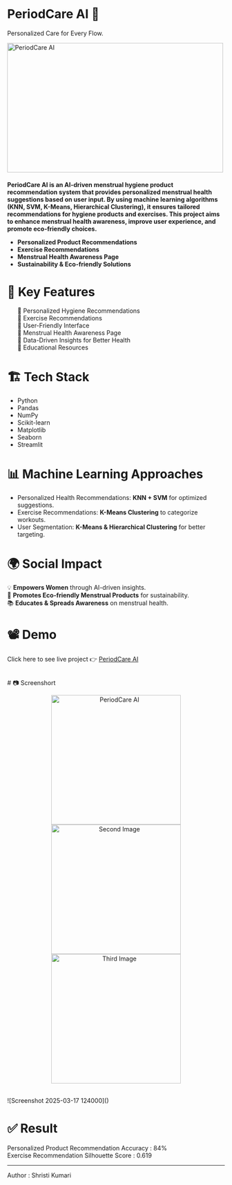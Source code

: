 # PeriodCare AI 🤖
Personalized Care for Every Flow.

<img src="https://github.com/user-attachments/assets/7242f35a-a76f-484d-b4f4-c5b5e461a13e" alt="PeriodCare AI" height="300" width="500">

<h4>
  <p>PeriodCare AI is an AI-driven menstrual hygiene product recommendation system that provides personalized menstrual health suggestions based on user input. 
  By using machine learning algorithms (KNN, SVM, K-Means, Hierarchical Clustering), it ensures tailored recommendations for hygiene products and exercises.
  This project aims to enhance menstrual health awareness, improve user experience, and promote eco-friendly choices.<br></p>
  <ul>
    <li>Personalized Product Recommendations </li>
    <li>Exercise Recommendations</li>
    <li>Menstrual Health Awareness Page</li>
    <li>Sustainability & Eco-friendly Solutions</li>
  </ul>
</h4>

# 🚀 Key Features
<ul>
📌 Personalized Hygiene Recommendations
 <br>
📌 Exercise Recommendations<br>
📌 User-Friendly Interface<br>
📌 Menstrual Health Awareness Page<br>
📌 Data-Driven Insights for Better Health<br>
📌 Educational Resources<br>
</ul>

# 🏗️ Tech Stack

<ul>
  <li>Python</li>
  <li>Pandas</li>
  <li>NumPy</li>
  <li>Scikit-learn</li>
  <li>Matplotlib</li>
  <li>Seaborn</li>
  <li>Streamlit</li>
</ul>

# 📊 Machine Learning Approaches
- Personalized Health Recommendations: **KNN + SVM** for optimized suggestions.
- Exercise Recommendations: **K-Means Clustering** to categorize workouts.
- User Segmentation: **K-Means & Hierarchical Clustering** for better targeting.

# 🌍 Social Impact
💡 **Empowers Women** through AI-driven insights.  
🌱 **Promotes Eco-friendly Menstrual Products** for sustainability.  
📚 **Educates & Spreads Awareness** on menstrual health. 

# 📽️ Demo
Click here to see live project 👉 [PeriodCare AI](https://periodcare-ai-by-shristikumari.streamlit.app/)


<br>
# 📷 Screenshort
<p align="center">
  <img src="https://github.com/user-attachments/assets/217866ce-a4da-4624-b696-549fa24aca28" alt="PeriodCare AI" height="300" width="300">
  <img src="https://github.com/user-attachments/assets/(https://github.com/user-attachments/assets/0a94c9d1-3432-4216-b419-c25708096603)" alt="Second Image" height="300" width="300">
  <img src="https://github.com/user-attachments/assets/THIRD-IMAGE" alt="Third Image" height="300" width="300">
</p>
<br>
![Screenshot 2025-03-17 124000]()



# ✅ Result
Personalized Product Recommendation Accuracy : 84% <br>
Exercise Recommendation Silhouette Score : 0.619
<br>
<hr>

Author : Shristi Kumari

